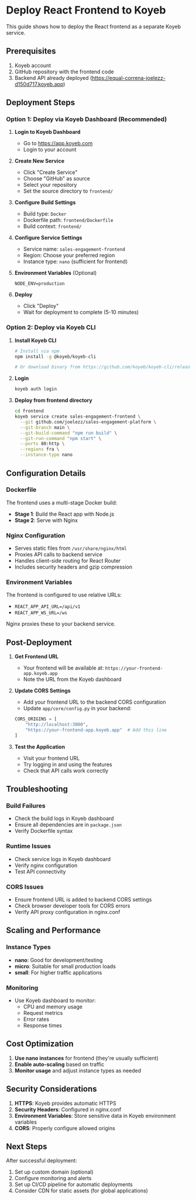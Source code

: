 # Deploy React Frontend to Koyeb

This guide shows how to deploy the React frontend as a separate Koyeb service.

## Prerequisites

1. Koyeb account
2. GitHub repository with the frontend code
3. Backend API already deployed (https://equal-correna-joelezz-d150d717.koyeb.app)

## Deployment Steps

### Option 1: Deploy via Koyeb Dashboard (Recommended)

1. **Login to Koyeb Dashboard**
   - Go to https://app.koyeb.com
   - Login to your account

2. **Create New Service**
   - Click "Create Service"
   - Choose "GitHub" as source
   - Select your repository
   - Set the source directory to `frontend/`

3. **Configure Build Settings**
   - Build type: `Docker`
   - Dockerfile path: `frontend/Dockerfile`
   - Build context: `frontend/`

4. **Configure Service Settings**
   - Service name: `sales-engagement-frontend`
   - Region: Choose your preferred region
   - Instance type: `nano` (sufficient for frontend)

5. **Environment Variables** (Optional)
   ```
   NODE_ENV=production
   ```

6. **Deploy**
   - Click "Deploy"
   - Wait for deployment to complete (5-10 minutes)

### Option 2: Deploy via Koyeb CLI

1. **Install Koyeb CLI**
   ```bash
   # Install via npm
   npm install -g @koyeb/koyeb-cli
   
   # Or download binary from https://github.com/koyeb/koyeb-cli/releases
   ```

2. **Login**
   ```bash
   koyeb auth login
   ```

3. **Deploy from frontend directory**
   ```bash
   cd frontend
   koyeb service create sales-engagement-frontend \
     --git github.com/joelezz/sales-engagement-platform \
     --git-branch main \
     --git-build-command "npm run build" \
     --git-run-command "npm start" \
     --ports 80:http \
     --regions fra \
     --instance-type nano
   ```

## Configuration Details

### Dockerfile
The frontend uses a multi-stage Docker build:
- **Stage 1**: Build the React app with Node.js
- **Stage 2**: Serve with Nginx

### Nginx Configuration
- Serves static files from `/usr/share/nginx/html`
- Proxies API calls to backend service
- Handles client-side routing for React Router
- Includes security headers and gzip compression

### Environment Variables
The frontend is configured to use relative URLs:
- `REACT_APP_API_URL=/api/v1`
- `REACT_APP_WS_URL=/ws`

Nginx proxies these to your backend service.

## Post-Deployment

1. **Get Frontend URL**
   - Your frontend will be available at: `https://your-frontend-app.koyeb.app`
   - Note the URL from the Koyeb dashboard

2. **Update CORS Settings**
   - Add your frontend URL to the backend CORS configuration
   - Update `app/core/config.py` in your backend:
   ```python
   CORS_ORIGINS = [
       "http://localhost:3000",
       "https://your-frontend-app.koyeb.app"  # Add this line
   ]
   ```

3. **Test the Application**
   - Visit your frontend URL
   - Try logging in and using the features
   - Check that API calls work correctly

## Troubleshooting

### Build Failures
- Check the build logs in Koyeb dashboard
- Ensure all dependencies are in `package.json`
- Verify Dockerfile syntax

### Runtime Issues
- Check service logs in Koyeb dashboard
- Verify nginx configuration
- Test API connectivity

### CORS Issues
- Ensure frontend URL is added to backend CORS settings
- Check browser developer tools for CORS errors
- Verify API proxy configuration in nginx.conf

## Scaling and Performance

### Instance Types
- **nano**: Good for development/testing
- **micro**: Suitable for small production loads
- **small**: For higher traffic applications

### Monitoring
- Use Koyeb dashboard to monitor:
  - CPU and memory usage
  - Request metrics
  - Error rates
  - Response times

## Cost Optimization

1. **Use nano instances** for frontend (they're usually sufficient)
2. **Enable auto-scaling** based on traffic
3. **Monitor usage** and adjust instance types as needed

## Security Considerations

1. **HTTPS**: Koyeb provides automatic HTTPS
2. **Security Headers**: Configured in nginx.conf
3. **Environment Variables**: Store sensitive data in Koyeb environment variables
4. **CORS**: Properly configure allowed origins

## Next Steps

After successful deployment:
1. Set up custom domain (optional)
2. Configure monitoring and alerts
3. Set up CI/CD pipeline for automatic deployments
4. Consider CDN for static assets (for global applications)